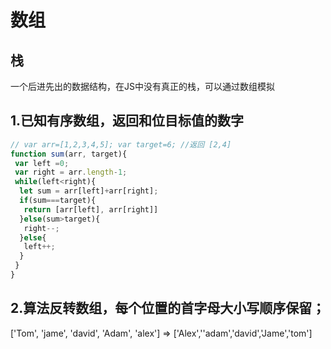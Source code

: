

# 数组

## 栈
一个后进先出的数据结构，在JS中没有真正的栈，可以通过数组模拟 
## 1.已知有序数组，返回和位目标值的数字

```js
// var arr=[1,2,3,4,5]; var target=6; //返回 [2,4]
function sum(arr, target){
 var left =0;
 var right = arr.length-1;
 while(left<right){
  let sum = arr[left]+arr[right];
  if(sum===target){
   return [arr[left], arr[right]]
  }else(sum>target){
   right--;
  }else{
   left++;
  }
 }
}
```

## 2.算法反转数组，每个位置的首字母大小写顺序保留；
['Tom', 'jame', 'david', 'Adam', 'alex'] =>  ['Alex',''adam','david','Jame','tom']